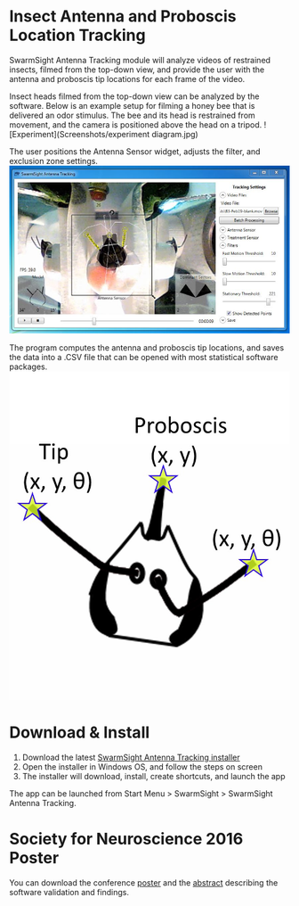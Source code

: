 # Insect Antenna and Proboscis Location Tracking

SwarmSight Antenna Tracking module will analyze videos of restrained insects, filmed from the top-down view, and provide the user with the antenna and proboscis tip locations for each frame of the video.

Insect heads filmed from the top-down view can be analyzed by the software. Below is an example setup for filming a honey bee that is delivered an odor stimulus. The bee and its head is restrained from movement, and the camera is positioned above the head on a tripod.
![Experiment](Screenshots/experiment diagram.jpg)

The user positions the Antenna Sensor widget, adjusts the filter, and exclusion zone settings.
![UI](Screenshots/AntennaTracking.JPG)

The program computes the antenna and proboscis tip locations, and saves the data into a .CSV file that can be opened with most statistical software packages.
![Result](Screenshots/output.jpg)

# Download & Install

1. Download the latest [SwarmSight Antenna Tracking installer](https://github.com/JustasB/SwarmSight/raw/master/Setup/AntennaTracking/setup.exe) 
2. Open the installer in Windows OS, and follow the steps on screen
3. The installer will download, install, create shortcuts, and launch the app

The app can be launched from Start Menu > SwarmSight > SwarmSight Antenna Tracking.

# Society for Neuroscience 2016 Poster
You can download the conference [poster](https://github.com/JustasB/SwarmSight/raw/master/Examples/SwarmSight%20Antenna%20Tracking%20Poster.pdf) and the [abstract](https://github.com/JustasB/SwarmSight/raw/master/Examples/SwarmSight%20Antenna%20Tracking%20Abstract.pdf) describing the software validation and findings.
